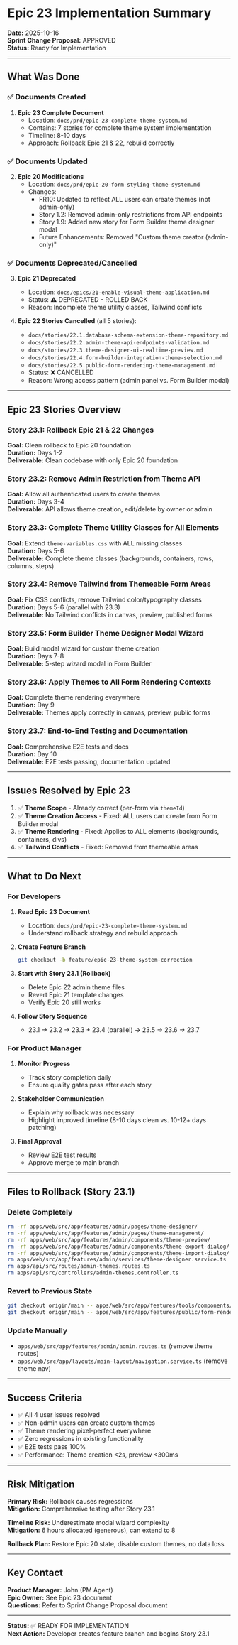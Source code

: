 # Epic 23 Implementation Summary

**Date:** 2025-10-16  
**Sprint Change Proposal:** APPROVED  
**Status:** Ready for Implementation

---

## What Was Done

### ✅ Documents Created

1. **Epic 23 Complete Document**
   - Location: `docs/prd/epic-23-complete-theme-system.md`
   - Contains: 7 stories for complete theme system implementation
   - Timeline: 8-10 days
   - Approach: Rollback Epic 21 & 22, rebuild correctly

### ✅ Documents Updated

2. **Epic 20 Modifications**
   - Location: `docs/prd/epic-20-form-styling-theme-system.md`
   - Changes:
     - FR10: Updated to reflect ALL users can create themes (not admin-only)
     - Story 1.2: Removed admin-only restrictions from API endpoints
     - Story 1.9: Added new story for Form Builder theme designer modal
     - Future Enhancements: Removed "Custom theme creator (admin-only)"

### ✅ Documents Deprecated/Cancelled

3. **Epic 21 Deprecated**
   - Location: `docs/epics/21-enable-visual-theme-application.md`
   - Status: ⚠️ DEPRECATED - ROLLED BACK
   - Reason: Incomplete theme utility classes, Tailwind conflicts

4. **Epic 22 Stories Cancelled** (all 5 stories):
   - `docs/stories/22.1.database-schema-extension-theme-repository.md`
   - `docs/stories/22.2.admin-theme-api-endpoints-validation.md`
   - `docs/stories/22.3.theme-designer-ui-realtime-preview.md`
   - `docs/stories/22.4.form-builder-integration-theme-selection.md`
   - `docs/stories/22.5.public-form-rendering-theme-management.md`
   - Status: ❌ CANCELLED
   - Reason: Wrong access pattern (admin panel vs. Form Builder modal)

---

## Epic 23 Stories Overview

### Story 23.1: Rollback Epic 21 & 22 Changes

**Goal:** Clean rollback to Epic 20 foundation  
**Duration:** Days 1-2  
**Deliverable:** Clean codebase with only Epic 20 foundation

### Story 23.2: Remove Admin Restriction from Theme API

**Goal:** Allow all authenticated users to create themes  
**Duration:** Days 3-4  
**Deliverable:** API allows theme creation, edit/delete by owner or admin

### Story 23.3: Complete Theme Utility Classes for All Elements

**Goal:** Extend `theme-variables.css` with ALL missing classes  
**Duration:** Days 5-6  
**Deliverable:** Complete theme classes (backgrounds, containers, rows, columns, steps)

### Story 23.4: Remove Tailwind from Themeable Form Areas

**Goal:** Fix CSS conflicts, remove Tailwind color/typography classes  
**Duration:** Days 5-6 (parallel with 23.3)  
**Deliverable:** No Tailwind conflicts in canvas, preview, published forms

### Story 23.5: Form Builder Theme Designer Modal Wizard

**Goal:** Build modal wizard for custom theme creation  
**Duration:** Days 7-8  
**Deliverable:** 5-step wizard modal in Form Builder

### Story 23.6: Apply Themes to All Form Rendering Contexts

**Goal:** Complete theme rendering everywhere  
**Duration:** Day 9  
**Deliverable:** Themes apply correctly in canvas, preview, public forms

### Story 23.7: End-to-End Testing and Documentation

**Goal:** Comprehensive E2E tests and docs  
**Duration:** Day 10  
**Deliverable:** E2E tests passing, documentation updated

---

## Issues Resolved by Epic 23

1. ✅ **Theme Scope** - Already correct (per-form via `themeId`)
2. ✅ **Theme Creation Access** - Fixed: ALL users can create from Form Builder modal
3. ✅ **Theme Rendering** - Fixed: Applies to ALL elements (backgrounds, containers, divs)
4. ✅ **Tailwind Conflicts** - Fixed: Removed from themeable areas

---

## What to Do Next

### For Developers

1. **Read Epic 23 Document**
   - Location: `docs/prd/epic-23-complete-theme-system.md`
   - Understand rollback strategy and rebuild approach

2. **Create Feature Branch**

   ```bash
   git checkout -b feature/epic-23-theme-system-correction
   ```

3. **Start with Story 23.1 (Rollback)**
   - Delete Epic 22 admin theme files
   - Revert Epic 21 template changes
   - Verify Epic 20 still works

4. **Follow Story Sequence**
   - 23.1 → 23.2 → 23.3 + 23.4 (parallel) → 23.5 → 23.6 → 23.7

### For Product Manager

1. **Monitor Progress**
   - Track story completion daily
   - Ensure quality gates pass after each story

2. **Stakeholder Communication**
   - Explain why rollback was necessary
   - Highlight improved timeline (8-10 days clean vs. 10-12+ days patching)

3. **Final Approval**
   - Review E2E test results
   - Approve merge to main branch

---

## Files to Rollback (Story 23.1)

### Delete Completely

```bash
rm -rf apps/web/src/app/features/admin/pages/theme-designer/
rm -rf apps/web/src/app/features/admin/pages/theme-management/
rm -rf apps/web/src/app/features/admin/components/theme-preview/
rm -rf apps/web/src/app/features/admin/components/theme-export-dialog/
rm -rf apps/web/src/app/features/admin/components/theme-import-dialog/
rm apps/web/src/app/features/admin/services/theme-designer.service.ts
rm apps/api/src/routes/admin-themes.routes.ts
rm apps/api/src/controllers/admin-themes.controller.ts
```

### Revert to Previous State

```bash
git checkout origin/main -- apps/web/src/app/features/tools/components/form-builder/form-canvas/form-canvas.component.ts
git checkout origin/main -- apps/web/src/app/features/public/form-renderer/form-renderer.component.html
```

### Update Manually

- `apps/web/src/app/features/admin/admin.routes.ts` (remove theme routes)
- `apps/web/src/app/layouts/main-layout/navigation.service.ts` (remove theme nav)

---

## Success Criteria

- ✅ All 4 user issues resolved
- ✅ Non-admin users can create custom themes
- ✅ Theme rendering pixel-perfect everywhere
- ✅ Zero regressions in existing functionality
- ✅ E2E tests pass 100%
- ✅ Performance: Theme creation <2s, preview <300ms

---

## Risk Mitigation

**Primary Risk:** Rollback causes regressions  
**Mitigation:** Comprehensive testing after Story 23.1

**Timeline Risk:** Underestimate modal wizard complexity  
**Mitigation:** 6 hours allocated (generous), can extend to 8

**Rollback Plan:** Restore Epic 20 state, disable custom themes, no data loss

---

## Key Contact

**Product Manager:** John (PM Agent)  
**Epic Owner:** See Epic 23 document  
**Questions:** Refer to Sprint Change Proposal document

---

**Status:** ✅ READY FOR IMPLEMENTATION  
**Next Action:** Developer creates feature branch and begins Story 23.1
